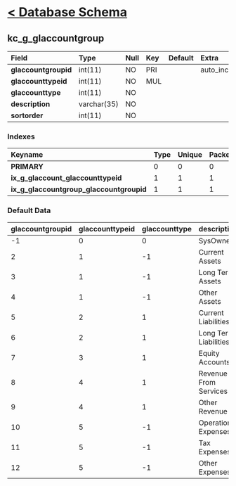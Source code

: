 # [< Database Schema](DatabaseSchema.md) #

## kc\_g\_glaccountgroup ##
| **Field** | Type | Null | Key | Default | Extra | Comment |
|:----------|:-----|:-----|:----|:--------|:------|:--------|
| **glaccountgroupid** | int(11) | NO | PRI |  | auto\_increment |  |
| **glaccounttypeid** | int(11) | NO | MUL |  |  |  |
| **glaccounttype** | int(11) | NO |  |  |  |  |
| **description** | varchar(35) | NO |  |  |  |  |
| **sortorder** | int(11) | NO |  |  |  |  |


### Indexes ###
| **Keyname** | Type | Unique | Packed | Column | Seq | Cardinality | Collation | Null | Comment |
|:------------|:-----|:-------|:-------|:-------|:----|:------------|:----------|:-----|:--------|
| **PRIMARY** | 0 | 0 | 0 | glaccountgroupid | 1 | 12 | A | 0 | 0 |
| **ix\_g\_glaccount\_glaccounttypeid** | 1 | 1 | 1 | glaccounttypeid | 1 |  | A | 1 | 1 |
| **ix\_g\_glaccountgroup\_glaccountgroupid** | 1 | 1 | 1 | glaccountgroupid | 1 |  | A | 1 | 1 |


### Default Data ###
| glaccountgroupid | glaccounttypeid | glaccounttype | description | sortorder |
|:-----------------|:----------------|:--------------|:------------|:----------|
| -1 | 0 | 0 | SysOwned | 0 |
| 2 | 1 | -1 | Current Assets | 1 |
| 3 | 1 | -1 | Long Term Assets | 2 |
| 4 | 1 | -1 | Other Assets | 3 |
| 5 | 2 | 1 | Current Liabilities | 1 |
| 6 | 2 | 1 | Long Term Liabilities | 2 |
| 7 | 3 | 1 | Equity Accounts | 1 |
| 8 | 4 | 1 | Revenue From Services | 1 |
| 9 | 4 | 1 | Other Revenue | 2 |
| 10 | 5 | -1 | Operational Expenses | 1 |
| 11 | 5 | -1 | Tax Expenses | 2 |
| 12 | 5 | -1 | Other Expenses | 3 |